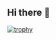 ## Hi there 👋
[![trophy](https://github-profile-trophy.vercel.app/?username=Rawipas-Damdegnnam&theme=tokyonight&margin-w-5&no-bg=true&no-frame=true)](https://github.com/ryo-ma/github-profile-trophy)

<!--
**Rawipas-Damdenngam/Rawipas-Damdenngam** is a ✨ _special_ ✨ repository because its `README.md` (this file) appears on your GitHub profile.

Here are some ideas to get you started:

- 🔭 I’m currently working on ...
- 🌱 I’m currently learning ...
- 👯 I’m looking to collaborate on ...
- 🤔 I’m looking for help with ...
- 💬 Ask me about ...
- 📫 How to reach me: ...
- 😄 Pronouns: ...
- ⚡ Fun fact: ...
-->

